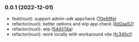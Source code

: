 ## <small>0.0.1 (2022-12-01)</small>

* feat(nuxt): support admin-sdk appcheck ([70e69fe](https://github.com/vuejs/vuefire/commit/70e69fe))
* refactor(nuxt): better options and wip app check ([8d2aa52](https://github.com/vuejs/vuefire/commit/8d2aa52))
* refactor(nuxt): wip ([54d374a](https://github.com/vuejs/vuefire/commit/54d374a))
* refactor(nuxt): work locally with workaround vite ([fc340cf](https://github.com/vuejs/vuefire/commit/fc340cf))
